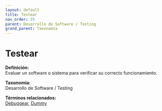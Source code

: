 ```yaml
---
layout: default
title: Testear
nav_order: 25
parent: Desarrollo de Software / Testing
grand_parent: Taxonomía
---
```


# Testear

**Definición:**  
Evaluar un software o sistema para verificar su correcto funcionamiento.

**Taxonomía:**  
Desarrollo de Software / Testing

**Términos relacionados:**  
[Debuggear](https://maleniski.github.io/diccionario-angl-tec-mx/docs/taxonomia/desarrollo--de--software--/--testing/debuggear.html), [Dummy](https://maleniski.github.io/diccionario-angl-tec-mx/docs/taxonomia/desarrollo--de--software--/--testing/dummy.html)
